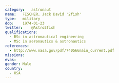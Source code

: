 ```yaml
---
category:	astronaut
name:	FISCHER, Jack David '2fish'
type:	military
dob:	1974-01-23
twitter:	@Astro2fish
qualifications:
  - BSc in astronautical engineering
  - MSc in aeronautics & astronautics
references:
  - http://www.nasa.gov/pdf/740566main_current.pdf
missions:
evas:
gender:	Male
country:
  - USA
---
```


